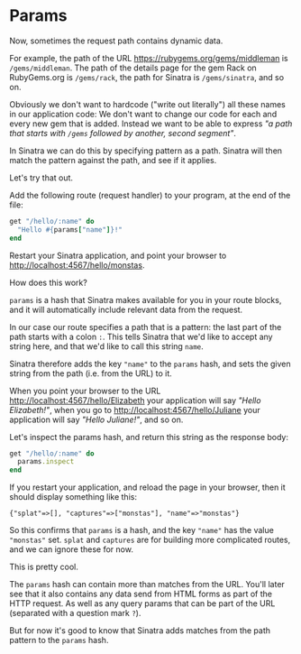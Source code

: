 # Params

Now, sometimes the request path contains dynamic data.

For example, the path of the URL <a href="https://rubygems.org/gems/middleman">https://rubygems.org/gems/middleman</a>
is `/gems/middleman`. The path of the details page for the gem Rack on
RubyGems.org is `/gems/rack`, the path for Sinatra is `/gems/sinatra`, and so
on.

Obviously we don't want to hardcode ("write out literally") all these names in
our application code: We don't want to change our code for each and every new
gem that is added. Instead we want to be able to express *"a path that starts
with `/gems` followed by another, second segment"*.

In Sinatra we can do this by specifying pattern as a path. Sinatra will then
match the pattern against the path, and see if it applies.

Let's try that out.

Add the following route (request handler) to your program, at the end of the
file:

```ruby
get "/hello/:name" do
  "Hello #{params["name"]}!"
end
```

Restart your Sinatra application, and point your browser to
<a href="http://localhost:4567/hello/monstas">http://localhost:4567/hello/monstas</a>.

How does this work?

`params` is a hash that Sinatra makes available for you in your route blocks, and
it will automatically include relevant data from the request.

In our case our route specifies a path that is a pattern: the last part of the
path starts with a colon `:`. This tells Sinatra that we'd like to accept any
string here, and that we'd like to call this string `name`.

Sinatra therefore adds the key `"name"` to the `params` hash, and sets the
given string from the path (i.e. from the URL) to it.

When you point your browser to the URL
<a href="http://localhost:4567/hello/Elizabeth">http://localhost:4567/hello/Elizabeth</a>
your application will say *"Hello Elizabeth!"*, when you go to
<a href="http://localhost:4567/hello/Juliane">http://localhost:4567/hello/Juliane</a>
your application will say *"Hello Juliane!"*, and so on.

Let's inspect the params hash, and return this string as the response body:

```ruby
get "/hello/:name" do
  params.inspect
end
```

If you restart your application, and reload the page in your browser, then it
should display something like this:

```
{"splat"=>[], "captures"=>["monstas"], "name"=>"monstas"}
```

So this confirms that `params` is a hash, and the key `"name"` has the value
`"monstas"` set.  `splat` and `captures` are for building more complicated
routes, and we can ignore these for now.

This is pretty cool.

The `params` hash can contain more than matches from the URL. You'll later see
that it also contains any data send from HTML forms as part of the HTTP
request. As well as any query params that can be part of the URL (separated
with a question mark `?`).

But for now it's good to know that Sinatra adds matches from the path pattern
to the `params` hash.


